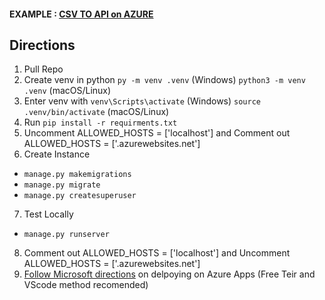 #### EXAMPLE : [CSV TO API on AZURE](https://csvapitest.azurewebsites.net/)

## Directions

1. Pull Repo 
2. Create venv in python ```py -m venv .venv``` (Windows) ```python3 -m venv .venv``` (macOS/Linux)
3. Enter venv with  ```venv\Scripts\activate``` (Windows) ```source .venv/bin/activate``` (macOS/Linux)
4. Run ```pip install -r requirments.txt```
5. Uncomment ALLOWED_HOSTS = ['localhost'] and Comment out ALLOWED_HOSTS = ['.azurewebsites.net'] 
6. Create Instance 
- ```manage.py makemigrations```
- ```manage.py migrate```
- ```manage.py createsuperuser```
7. Test Locally
- ```manage.py runserver```

8. Comment out ALLOWED_HOSTS = ['localhost'] and Uncomment ALLOWED_HOSTS = ['.azurewebsites.net'] 
9. [Follow Microsoft directions](https://learn.microsoft.com/en-us/azure/app-service/quickstart-python?tabs=django%2Cwindows%2Cazure-cli%2Cvscode-deploy%2Cdeploy-instructions-azportal%2Cterminal-bash%2Cdeploy-instructions-zip-azcli) on delpoying on Azure Apps (Free Teir and VScode method recomended)